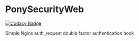 # PonySecurityWeb

[![Codacy Badge](https://api.codacy.com/project/badge/Grade/1e4de5d6edfa435281927c19ba557a54)](https://www.codacy.com/app/selligl/ponysecurityweb?utm_source=github.com&utm_medium=referral&utm_content=selligl/ponysecurityweb&utm_campaign=badger)

Simple Nginx auth_request double factor authentication hook